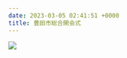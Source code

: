 ```yaml
---
date: 2023-03-05 02:41:51 +0000
title: 豊田市総合開会式
---
```

![](/img/line_album_2023.02.26-春季大会-vs.水源パイレーツ_240305_2.jpg)